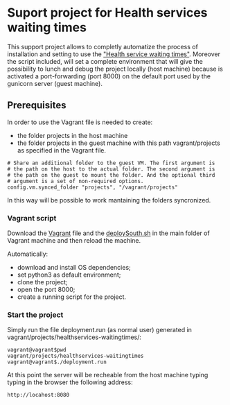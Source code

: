 # Suport project for Health services waiting times
This support project allows to completly automatize the process of installation and setting to use the ["Health service waiting times"](https://github.com/abonte/southtyrolean-healthservices-waitingtimes). Moreover the script included, will set a complete environment that will give the possibility to lunch and debug the project locally (host machine) because is activated a port-forwarding (port 8000) on the default port used by the gunicorn server (guest machine). 

## Prerequisites

In order to use the Vagrant file is needed to create:
* the folder projects in the host machine
* the folder projects in the guest machine with this path vagrant/projects as specified in the Vagrant file.

```
# Share an additional folder to the guest VM. The first argument is
# the path on the host to the actual folder. The second argument is
# the path on the guest to mount the folder. And the optional third
# argument is a set of non-required options.
config.vm.synced_folder "projects", "/vagrant/projects"
```
In this way will be possible to work mantaining the folders syncronized.


### Vagrant script
Download the [Vagrant](https://github.com/carlonicolo/vagrant-healthservices-waitingtimes/blob/master/Vagrantfile) file and the [deploySouth.sh](https://github.com/carlonicolo/vagrant-healthservices-waitingtimes/blob/master/deploySouth.sh) in the main folder of Vagrant machine and then reload the machine.


Automatically:
* download and install OS dependencies;
* set python3 as default environment;
* clone the project;
* open the port 8000;
* create a running script for the project.

### Start the project

Simply run the file deployment.run (as normal user) generated in vagrant/projects/healthservices-waitingtimes/:

```
vagrant@vagrant$pwd
vagrant/projects/healthservices-waitingtimes
vagrant@vagrant$./deployment.run
```

At this point the server will be recheable from the host machine typing typing in the browser the following address:
```
http://locahost:8080
```


